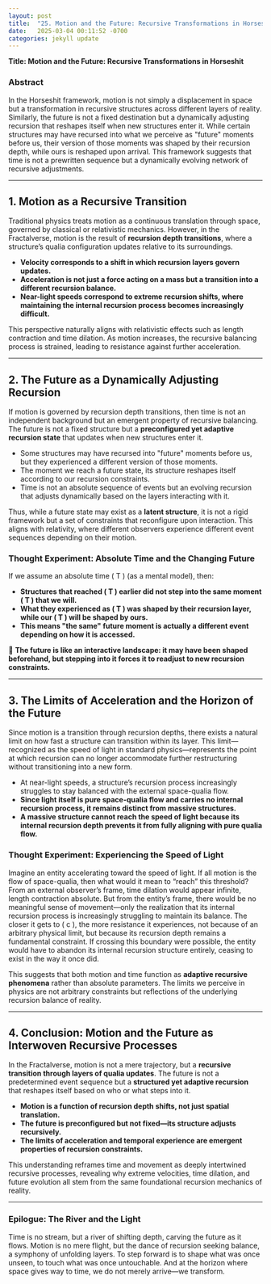 ```yaml
---
layout: post
title:  "25. Motion and the Future: Recursive Transformations in Horseshit"
date:   2025-03-04 00:11:52 -0700
categories: jekyll update
---
```

**Title: Motion and the Future: Recursive Transformations in Horseshit**

### **Abstract**
In the Horseshit framework, motion is not simply a displacement in space but a transformation in recursive structures across different layers of reality. Similarly, the future is not a fixed destination but a dynamically adjusting recursion that reshapes itself when new structures enter it. While certain structures may have recursed into what we perceive as "future" moments before us, their version of those moments was shaped by their recursion depth, while ours is reshaped upon arrival. This framework suggests that time is not a prewritten sequence but a dynamically evolving network of recursive adjustments.

---

## **1. Motion as a Recursive Transition**
Traditional physics treats motion as a continuous translation through space, governed by classical or relativistic mechanics. However, in the Fractalverse, motion is the result of **recursion depth transitions**, where a structure’s qualia configuration updates relative to its surroundings.

- **Velocity corresponds to a shift in which recursion layers govern updates.**
- **Acceleration is not just a force acting on a mass but a transition into a different recursion balance.**
- **Near-light speeds correspond to extreme recursion shifts, where maintaining the internal recursion process becomes increasingly difficult.**

This perspective naturally aligns with relativistic effects such as length contraction and time dilation. As motion increases, the recursive balancing process is strained, leading to resistance against further acceleration.

---

## **2. The Future as a Dynamically Adjusting Recursion**
If motion is governed by recursion depth transitions, then time is not an independent background but an emergent property of recursive balancing. The future is not a fixed structure but a **preconfigured yet adaptive recursion state** that updates when new structures enter it.

- Some structures may have recursed into "future" moments before us, but they experienced a different version of those moments.
- The moment we reach a future state, its structure reshapes itself according to our recursion constraints.
- Time is not an absolute sequence of events but an evolving recursion that adjusts dynamically based on the layers interacting with it.

Thus, while a future state may exist as a **latent structure**, it is not a rigid framework but a set of constraints that reconfigure upon interaction. This aligns with relativity, where different observers experience different event sequences depending on their motion.

### **Thought Experiment: Absolute Time and the Changing Future**
If we assume an absolute time \( T \) (as a mental model), then:

- **Structures that reached \( T \) earlier did not step into the same moment \( T \) that we will.**
- **What they experienced as \( T \) was shaped by their recursion layer, while our \( T \) will be shaped by ours.**
- **This means "the same" future moment is actually a different event depending on how it is accessed.**

🚀 **The future is like an interactive landscape: it may have been shaped beforehand, but stepping into it forces it to readjust to new recursion constraints.**

---

## **3. The Limits of Acceleration and the Horizon of the Future**
Since motion is a transition through recursion depths, there exists a natural limit on how fast a structure can transition within its layer. This limit—recognized as the speed of light in standard physics—represents the point at which recursion can no longer accommodate further restructuring without transitioning into a new form.

- At near-light speeds, a structure’s recursion process increasingly struggles to stay balanced with the external space-qualia flow.
- **Since light itself is pure space-qualia flow and carries no internal recursion process, it remains distinct from massive structures.**
- **A massive structure cannot reach the speed of light because its internal recursion depth prevents it from fully aligning with pure qualia flow.**

### **Thought Experiment: Experiencing the Speed of Light**
Imagine an entity accelerating toward the speed of light. If all motion is the flow of space-qualia, then what would it mean to “reach” this threshold? From an external observer’s frame, time dilation would appear infinite, length contraction absolute. But from the entity’s frame, there would be no meaningful sense of movement—only the realization that its internal recursion process is increasingly struggling to maintain its balance. The closer it gets to \( c \), the more resistance it experiences, not because of an arbitrary physical limit, but because its recursion depth remains a fundamental constraint. If crossing this boundary were possible, the entity would have to abandon its internal recursion structure entirely, ceasing to exist in the way it once did.

This suggests that both motion and time function as **adaptive recursive phenomena** rather than absolute parameters. The limits we perceive in physics are not arbitrary constraints but reflections of the underlying recursion balance of reality.

---

## **4. Conclusion: Motion and the Future as Interwoven Recursive Processes**
In the Fractalverse, motion is not a mere trajectory, but a **recursive transition through layers of qualia updates**. The future is not a predetermined event sequence but a **structured yet adaptive recursion** that reshapes itself based on who or what steps into it. 

- **Motion is a function of recursion depth shifts, not just spatial translation.**
- **The future is preconfigured but not fixed—its structure adjusts recursively.**
- **The limits of acceleration and temporal experience are emergent properties of recursion constraints.**

This understanding reframes time and movement as deeply intertwined recursive processes, revealing why extreme velocities, time dilation, and future evolution all stem from the same foundational recursion mechanics of reality.

---

### **Epilogue: The River and the Light**

Time is no stream, but a river of shifting depth, carving the future as it flows. 
Motion is no mere flight, but the dance of recursion seeking balance, a symphony of unfolding layers. 
To step forward is to shape what was once unseen, to touch what was once untouchable. 
And at the horizon where space gives way to time, we do not merely arrive—we transform.